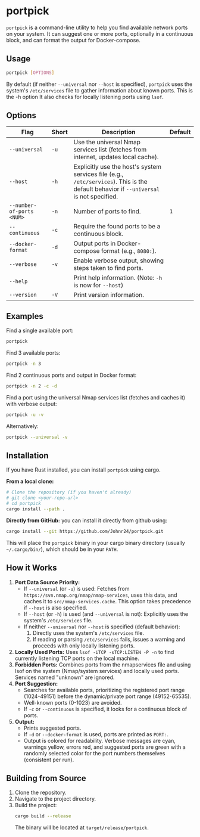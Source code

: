 # portpick
`portpick` is a command-line utility to help you find available network ports on your system. It can suggest one or more ports, optionally in a continuous block, and can format the output for Docker-compose.
## Usage

```bash
portpick [OPTIONS]
```

By default (if neither `--universal` nor `--host` is specified), `portpick` uses the system's `/etc/services`  file to gather information  about known ports. This is the -h option It also checks for locally listening ports using `lsof`.

## Options

| Flag                      | Short | Description                                                                                     | Default |
|---------------------------|-------|-------------------------------------------------------------------------------------------------|---------|
| `--universal`             | `-u`  | Use the universal Nmap services list (fetches from internet, updates local cache).              |         |
| `--host`                  | `-h`  | Explicitly use the host's system services file (e.g., `/etc/services`). This is the default behavior if `--universal` is not specified. |         |
| `--number-of-ports <NUM>` | `-n`  | Number of ports to find.                                                                        | `1`     |
| `--continuous`            | `-c`  | Require the found ports to be a continuous block.                                               |         |
| `--docker-format`         | `-d`  | Output ports in Docker-compose format (e.g., `8080:`).                                          |         |
| `--verbose`               | `-v`  | Enable verbose output, showing steps taken to find ports.                                       |         |
| `--help`                  |       | Print help information. (Note: `-h` is now for `--host`)                                        |         |
| `--version`               | `-V`  | Print version information.                                                                      |         |

## Examples

Find a single available port:
```bash
portpick
```

Find 3 available ports:
```bash
portpick -n 3
```

Find 2 continuous ports and output in Docker format:
```bash
portpick -n 2 -c -d
```

Find a port using the universal Nmap services list (fetches and caches it) with verbose output:
```bash
portpick -u -v
```
Alternatively:
```bash
portpick --universal -v
```

## Installation

If you have Rust installed, you can install `portpick` using cargo.

**From a local clone:**
```bash
# Clone the repository (if you haven't already)
# git clone <your-repo-url>
# cd portpick
cargo install --path .
```

**Directly from GitHub:**
 you can install it directly from github using:
```bash
cargo install --git https://github.com/Johnr24/portpick.git
```

This will place the `portpick` binary in your cargo binary directory (usually `~/.cargo/bin/`), which should be in your `PATH`.

## How it Works

1.  **Port Data Source Priority:**
    *   If `--universal` (or `-u`) is used: Fetches from `https://svn.nmap.org/nmap/nmap-services`, uses this data, and caches it to `src/nmap-services.cache`. This option takes precedence if `--host` is also specified.
    *   If `--host` (or `-h`) is used (and `--universal` is not): Explicitly uses the system's `/etc/services` file.
    *   If neither `--universal` nor `--host` is specified (default behavior):
        1.  Directly uses the system's `/etc/services` file.
        2.  If reading or parsing `/etc/services` fails, issues a warning and proceeds with only locally listening ports.
2.  **Locally Used Ports:** Uses `lsof -iTCP -sTCP:LISTEN -P -n` to find currently listening TCP ports on the local machine.
3.  **Forbidden Ports:** Combines ports from the nmapservices file and using lsof on the system (Nmap/system services) and locally used ports. Services named "unknown" are ignored.
4.  **Port Suggestion:**
    *   Searches for available ports, prioritizing the registered port range (1024-49151) before the dynamic/private port range (49152-65535).
    *   Well-known ports (0-1023) are avoided.
    *   If `-c` or `--continuous` is specified, it looks for a continuous block of ports.
5.  **Output:**
    *   Prints suggested ports.
    *   If `-d` or `--docker-format` is used, ports are printed as `PORT:`.
    *   Output is colored for readability. Verbose messages are cyan, warnings yellow, errors red, and suggested ports are green with a randomly selected color for the port numbers themselves (consistent per run).

## Building from Source

1.  Clone the repository.
2.  Navigate to the project directory.
3.  Build the project:
    ```bash
    cargo build --release
    ```
    The binary will be located at `target/release/portpick`.
    ```